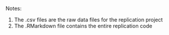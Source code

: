 Notes:
1. The .csv files are the raw data files for the replication project
2. The .RMarkdown file contains the entire replication code
